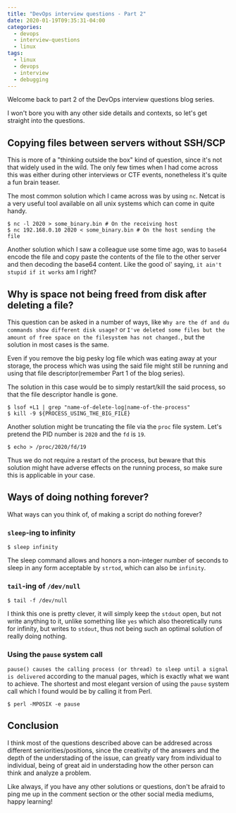 ```yaml
---
title: "DevOps interview questions - Part 2"
date: 2020-01-19T09:35:31-04:00
categories:
  - devops
  - interview-questions
  - linux
tags:
  - linux
  - devops
  - interview
  - debugging
---
```


Welcome back to part 2 of the DevOps interview questions blog series.

I won't bore you with any other side details and contexts, so let's get straight into the questions.


## Copying files between servers without SSH/SCP

This is more of a "thinking outside the box" kind of question, since it's not that widely used in the wild. The only few times when I had come across this was either during other interviews or CTF events, nonetheless it's quite a fun brain teaser.

The most common solution which I came across was by using `nc`. Netcat is a very useful tool available on all unix systems which can come in quite handy.

```console
$ nc -l 2020 > some_binary.bin # On the receiving host
$ nc 192.168.0.10 2020 < some_binary.bin # On the host sending the file
```

Another solution which I saw a colleague use some time ago, was to `base64` encode the file and copy paste the contents of the file to the other server and then decoding the base64 content. Like the good ol' saying, `it ain't stupid if it works` am I right?

## Why is space not being freed from disk after deleting a file?

This question can be asked in a number of ways, like `Why are the df and du commands show different disk usage?` or `I've deleted some files but the amount of free space on the filesystem has not changed.`, but the solution in most cases is the same.

Even if you remove the big pesky log file which was eating away at your storage, the process which was using the said file might still be running and using that file descriptor(remember Part 1 of the blog series).

The solution in this case would be to simply restart/kill the said process, so that the file descriptor handle is gone.

```console
$ lsof +L1 | grep "name-of-delete-log|name-of-the-process"
$ kill -9 ${PROCESS_USING_THE_BIG_FILE}
```

Another solution might be truncating the file via the `proc` file system. Let's pretend the PID number is `2020` and the `fd` is `19`. 

```console
$ echo > /proc/2020/fd/19
```

Thus we do not require a restart of the process, but beware that this solution might have adverse effects on the running process, so make sure this is applicable in your case.

## Ways of doing nothing forever?

What ways can you think of, of making a script do nothing forever?

### `sleep`-ing to infinity

```console
$ sleep infinity
```

The sleep command allows and honors a non-integer number of seconds to sleep in any form acceptable by `strtod`, which can also be `infinity`.

### `tail`-ing of `/dev/null`

```console
$ tail -f /dev/null
```

I think this one is pretty clever, it will simply keep the `stdout` open, but not write anything to it, unlike something like `yes` which also theoretically runs for infinity, but writes to `stdout`, thus not being such an optimal solution of really doing nothing.

### Using the `pause` system call

```pause() causes the calling process (or thread) to sleep until a signal is delivered``` according to the manual pages, which is exactly what we want to achieve. 
The shortest and most elegant version of using the `pause` system call which I found would be by calling it from Perl.

```console
$ perl -MPOSIX -e pause
```

## Conclusion

I think most of the questions described above can be addresed across different seniorities/positions, since the creativity of the answers and the depth of the understading of the issue, can greatly vary from individual to individual, being of great aid in understading how the other person can think and analyze a problem.

Like always, if you have any other solutions or questions, don't be afraid to ping me up in the comment section or the other social media mediums, happy learning!

